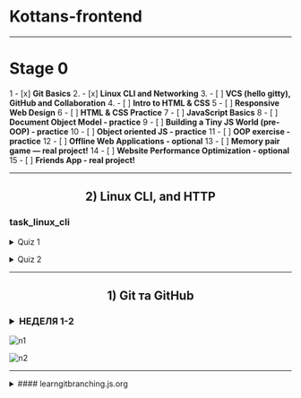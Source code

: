 # Kottans-frontend
---

#  Stage 0 

1 - [x] **Git Basics**
2. - [x] **Linux CLI and Networking**
3. - [ ] **VCS (hello gitty), GitHub and Collaboration**
4. - [ ] **Intro to HTML & CSS**
5 - [ ] **Responsive Web Design**
6 - [ ] **HTML & CSS Practice**
7 - [ ] **JavaScript Basics**
8 - [ ] **Document Object Model - practice**
9 - [ ] **Building a Tiny JS World (pre-OOP) - practice**
10 - [ ] **Object oriented JS - practice**
11 - [ ] **OOP exercise - practice**
12 - [ ] **Offline Web Applications - optional**
13 - [ ] **Memory pair game — real project!**
14 - [ ] **Website Performance Optimization - optional**
15 - [ ] **Friends App - real project!**

---

<h2 align="center">2) Linux CLI, and HTTP</h2> 

###  task_linux_cli

<details><summary> Quiz 1</summary>
  


![linux1](https://user-images.githubusercontent.com/65223481/184857947-66409b98-b1cb-457d-ad7e-2ca0098c771d.png)</details>
<details><summary> Quiz 2</summary>
  
![linux_2](https://user-images.githubusercontent.com/65223481/184943075-d3b2dd13-d4bc-4fbd-8a2a-03ebd42660af.png)</details>




<hr/>
<h2 align="center">1) Git та GitHub</h2> 



### <details><summary> НЕДЕЛЯ 1-2</summary>

![n1](https://user-images.githubusercontent.com/65223481/182912787-c87eff3f-0ed6-4681-a8b7-aa87626b4309.png)

![n2](https://user-images.githubusercontent.com/65223481/182914206-2b5512e5-7d12-4ac8-b4c7-745cb56abac6.png)</details>
****

  <details><summary> #### learngitbranching.js.org</summary>

![git](https://user-images.githubusercontent.com/65223481/184858362-2c894433-7643-4733-a1f4-9ac03a8bc0ea.png)

![git1](https://user-images.githubusercontent.com/65223481/184858837-e7c026c3-1101-47f3-8056-4fd3d20225e1.png)</details>
